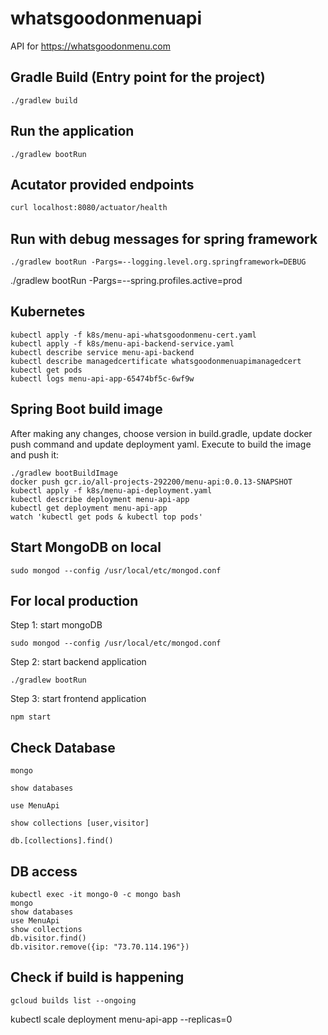 # whatsgoodonmenuapi

API for <https://whatsgoodonmenu.com>

## Gradle Build (Entry point for the project)

```SpringBoot
./gradlew build
```

## Run the application

```SpringBoot
./gradlew bootRun
```

## Acutator provided endpoints

```bash
curl localhost:8080/actuator/health
```

## Run with debug messages for spring framework

```SpringBoot
./gradlew bootRun -Pargs=--logging.level.org.springframework=DEBUG
```

./gradlew bootRun -Pargs=--spring.profiles.active=prod

## Kubernetes

```Kubernetes
kubectl apply -f k8s/menu-api-whatsgoodonmenu-cert.yaml
kubectl apply -f k8s/menu-api-backend-service.yaml
kubectl describe service menu-api-backend
kubectl describe managedcertificate whatsgoodonmenuapimanagedcert
kubectl get pods
kubectl logs menu-api-app-65474bf5c-6wf9w
```

## Spring Boot build image

After making any changes, choose version in build.gradle, update docker push command and update deployment yaml. Execute to build the image and push it:

```SpringBoot/bash
./gradlew bootBuildImage  
docker push gcr.io/all-projects-292200/menu-api:0.0.13-SNAPSHOT  
kubectl apply -f k8s/menu-api-deployment.yaml  
kubectl describe deployment menu-api-app
kubectl get deployment menu-api-app
watch 'kubectl get pods & kubectl top pods'
```

## Start MongoDB on local

```MongoDB/bash
sudo mongod --config /usr/local/etc/mongod.conf
```

## For local production

Step 1: start mongoDB

```MongoDB/bash
sudo mongod --config /usr/local/etc/mongod.conf
```

Step 2: start backend application

```SpringBoot/bash
./gradlew bootRun
```

Step 3: start frontend application

```Javascript/bash
npm start
```

## Check Database

```MongoDB
mongo
```

```MongoDB
show databases
```

```MongoDB
use MenuApi
```

```MongoDB
show collections [user,visitor]
```

```MongoDB
db.[collections].find()
```

## DB access

```MongoDB
kubectl exec -it mongo-0 -c mongo bash
mongo
show databases
use MenuApi
show collections
db.visitor.find()
db.visitor.remove({ip: "73.70.114.196"})
```

## Check if build is happening

```GoogleCloud/bash
gcloud builds list --ongoing
```


kubectl scale deployment menu-api-app --replicas=0